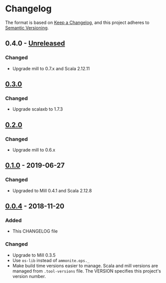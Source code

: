 # Changelog

The format is based on [Keep a Changelog](https://keepachangelog.com/en/1.0.0/),
and this project adheres to [Semantic Versioning](https://semver.org/spec/v2.0.0.html).

## 0.4.0 - [Unreleased]

### Changed
- Upgrade mill to 0.7.x and Scala 2.12.11

## [0.3.0]

### Changed
- Upgrade scalaxb to 1.7.3

## [0.2.0]

### Changed
- Upgrade mill to 0.6.x

## [0.1.0] - 2019-06-27

### Changed
- Upgraded to Mill 0.4.1 and Scala 2.12.8

## [0.0.4] - 2018-11-20

### Added
- This CHANGELOG file

### Changed
- Upgrade to Mill 0.3.5
- Use `os-lib` instead of `ammonite.ops._`
- Make build time versions easier to manage.
  Scala and mill versions are managed from `.tool-versions` file.
  The VERSION specifies this project's version number.

[Unreleased]: https://github.com/vic/mill-scalaxb/compare/0.3.0...HEAD
[0.3.0]: https://github.com/vic/mill-scalaxb/compare/0.2.0...0.3.0
[0.2.0]: https://github.com/vic/mill-scalaxb/compare/0.1.0...0.2.0
[0.1.0]: https://github.com/vic/mill-scalaxb/compare/0.0.4...0.1.0
[0.0.4]: https://github.com/vic/mill-scalaxb/compare/0.0.3...0.0.4
